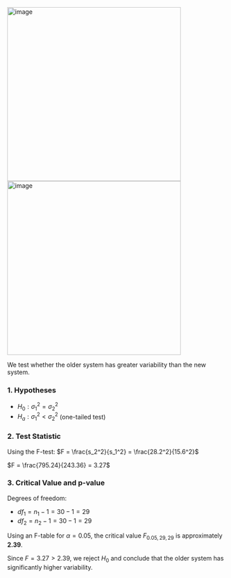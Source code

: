 <img width="400" alt="image" src="https://github.com/user-attachments/assets/3548fca4-e225-4ed3-8ca0-c5ee4ce011e4" />
<br>
<img width="400" alt="image" src="https://github.com/user-attachments/assets/75f263ec-8cfb-437e-9390-3e34bd7ee90f" />

We test whether the older system has greater variability than the new system.

### **1. Hypotheses**
- $H_0: \sigma_1^2 = \sigma_2^2$
- $H_a: \sigma_1^2 < \sigma_2^2$ (one-tailed test)

### **2. Test Statistic**
Using the F-test:
$F = \frac{s_2^2}{s_1^2} = \frac{28.2^2}{15.6^2}$

$F = \frac{795.24}{243.36} = 3.27$

### **3. Critical Value and p-value**
Degrees of freedom:
- $df_1 = n_1 - 1 = 30 - 1 = 29$
- $df_2 = n_2 - 1 = 30 - 1 = 29$

Using an F-table for $\alpha = 0.05$, the critical value $F_{0.05,29,29}$ is approximately **2.39**.

Since $F = 3.27 > 2.39$, we reject $H_0$ and conclude that the older system has significantly higher variability.
